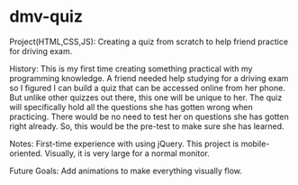 # dmv-quiz
Project(HTML,CSS,JS): Creating a quiz from scratch to help friend practice for driving exam.

History:
This is my first time creating something practical with my programming knowledge.
A friend needed help studying for a driving exam so I figured I can build a quiz that can be accessed online from her phone.
But unlike other quizzes out there, this one will be unique to her.
The quiz will specifically hold all the questions she has gotten wrong when practicing.
There would be no need to test her on questions she has gotten right already.
So, this would be the pre-test to make sure she has learned.

Notes:
First-time experience with using jQuery.
This project is mobile-oriented. Visually, it is very large for a normal monitor.

Future Goals:
Add animations to make everything visually flow.
